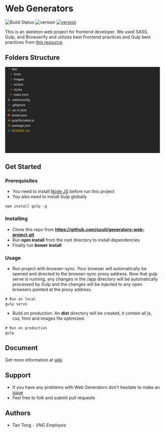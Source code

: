 # Web Generators
![Build Status](https://img.shields.io/badge/build-passing-brightgreen) ![version](https://img.shields.io/badge/contributors-1-blueviolet) [![version](https://img.shields.io/badge/open%20issues-0-red)](https://github.com/ozuit/generators-web-project/issues)

This is an skeleton web project for frontend developer. We used SASS, Gulp, and Browserify and utilizes best Frontend practices and Gulp best practices from [this resource](https://github.com/greypants/gulp-starter).

## Folders Structure
![Generator Web](./images/structure.png)

## Get Started
### Prerequisites
- You need to install [Node JS](https://nodejs.org/en/download/) before run this project
- You also need to install Gulp globally
```
npm install gulp -g
```
### Installing
- Clone this repo from **https://github.com/ozuit/generators-web-project.git**
- Run **npm install** from the root directory to install dependencies
- Finally run **bower install**
### Usage
- Run project with browser-sync. Your browser will automatically be opened and directed to the browser-sync proxy address. Now that gulp serve is running, any changes in the /app directory will be automatically processed by Gulp and the changes will be injected to any open browsers pointed at the proxy address.
```
# Run on local
gulp serve
``` 
- Build on production. An **dist** directory will be created, it contain all js, css, html and images file optimized.
```
# Run on production
gulp
```
## Document
Get more information at [wiki](https://github.com/ozuit/generators-web-project/wiki)
## Support
- If you have any problems with Web Generators don't hesitate to make an [issue](https://github.com/ozuit/generators-web-project/issues)
- Feel free to folk and submit pull requests
## Authors
- Tan Tong - *VNG Employee*